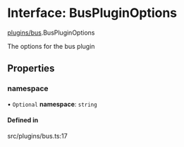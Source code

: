 # Interface: BusPluginOptions

[plugins/bus](../modules/plugins_bus.md).BusPluginOptions

The options for the bus plugin

## Properties

### <a id="namespace" name="namespace"></a> namespace

• `Optional` **namespace**: `string`

#### Defined in

src/plugins/bus.ts:17
